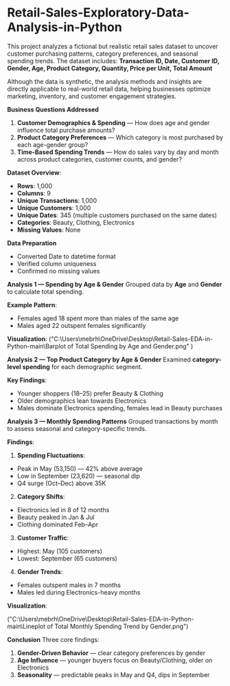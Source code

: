 # Retail-Sales-Exploratory-Data-Analysis-in-Python

This project analyzes a fictional but realistic retail sales dataset to uncover customer purchasing patterns, category preferences, and seasonal spending trends.
The dataset includes:
**Transaction ID, Date, Customer ID, Gender, Age, Product Category, Quantity, Price per Unit, Total Amount**

Although the data is synthetic, the analysis methods and insights are directly applicable to real-world retail data, helping businesses optimize marketing, inventory, and customer engagement strategies.

**Business Questions Addressed**
1. **Customer Demographics & Spending** — How does age and gender influence total purchase amounts?
2. **Product Category Preferences** — Which category is most purchased by each age-gender group?
3. **Time-Based Spending Trends** — How do sales vary by day and month across product categories, customer counts, and gender?

**Dataset Overview**:
- **Rows**: 1,000
- **Columns**: 9
- **Unique Transactions**: 1,000
- **Unique Customers**: 1,000
- **Unique Dates**: 345 (multiple customers purchased on the same dates)
- **Categories**: Beauty, Clothing, Electronics
- **Missing Values**: None

**Data Preparation**
- Converted Date to datetime format
- Verified column uniqueness
- Confirmed no missing values


**Analysis 1 — Spending by Age & Gender**
Grouped data by **Age** and **Gender** to calculate total spending.

**Example Pattern**:

- Females aged 18 spent more than males of the same age
- Males aged 22 outspent females significantly

**Visualization**:
("C:\Users\mebrh\OneDrive\Desktop\Retail-Sales-EDA-in-Python-main\Barplot of Total Spending by Age and Gender.png" )



**Analysis 2 — Top Product Category by Age & Gender**
Examined **category-level spending** for each demographic segment.

**Key Findings**:

- Younger shoppers (18–25) prefer Beauty & Clothing
- Older demographics lean towards Electronics
- Males dominate Electronics spending, females lead in Beauty purchases



**Analysis 3 — Monthly Spending Patterns**
Grouped transactions by month to assess seasonal and category-specific trends.

**Findings**:

1. **Spending Fluctuations**:
- Peak in May (53,150) — 42% above average
- Low in September (23,620) — seasonal dip
- Q4 surge (Oct–Dec) above 35K

2. **Category Shifts**:
- Electronics led in 8 of 12 months
- Beauty peaked in Jan & Jul
- Clothing dominated Feb–Apr

3. **Customer Traffic**:
- Highest: May (105 customers)
- Lowest: September (65 customers)

4. **Gender Trends**:
- Females outspent males in 7 months
- Males led during Electronics-heavy months

**Visualization**:

("C:\Users\mebrh\OneDrive\Desktop\Retail-Sales-EDA-in-Python-main\Lineplot of Total Monthly Spending Trend by Gender.png")



**Conclusion**
Three core findings:

1. **Gender-Driven Behavior** — clear category preferences by gender
2. **Age Influence** — younger buyers focus on Beauty/Clothing, older on Electronics
3. **Seasonality** — predictable peaks in May and Q4, dips in September



